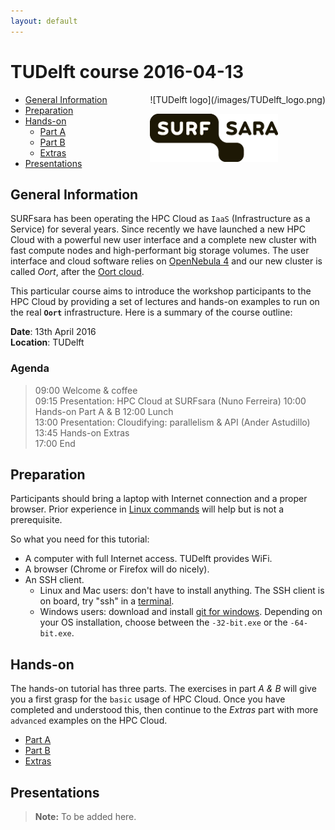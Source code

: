 ```yaml
---
layout: default
---
```


# TUDelft course 2016-04-13

<div style="float:right;" markdown="1">
![TUDelft logo](/images/TUDelft_logo.png)

![SURFsara logo](/images/SURFsara_logo.png)
</div>

* [General Information](#general) <br>
* [Preparation](#preparation) <br>
* [Hands-on](#hands-on) <br>
  * [Part A](UvAworkshop-2016-01-25-partA)
  * [Part B](UvAworkshop-2016-01-25-partB)
  * [Extras](UvAworkshop-2016-01-25-extras)
* [Presentations](#presentations)

## <a name="general"></a>General Information 

SURFsara has been operating the HPC Cloud as `IaaS` (Infrastructure as a Service) for several years. 
Since recently we have launched a new HPC Cloud with a powerful new user interface and a complete new cluster with fast compute nodes and high-performant big storage volumes. 
The user interface and cloud software relies on [OpenNebula 4](http://opennebula.org/) and our new cluster is called _Oort_, after the [Oort cloud](https://en.wikipedia.org/wiki/Oort_cloud).

This particular course aims to introduce the workshop participants to the HPC Cloud by providing a set of lectures and hands-on examples to run on the real **`Oort`** infrastructure. 
Here is a summary of the course outline:

**Date**: 13th April 2016  
**Location**: TUDelft  

### Agenda
>09:00 Welcome & coffee  
09:15 Presentation: HPC Cloud at SURFsara (Nuno Ferreira)
10:00 Hands-on Part A & B 
12:00 Lunch   
13:00 Presentation: Cloudifying: parallelism & API (Ander Astudillo) 
13:45 Hands-on Extras  
17:00 End  

## <a name="preparation"></a>Preparation

Participants should bring a laptop with Internet connection and a proper browser. 
Prior experience in [Linux commands](http://cli.learncodethehardway.org/book/) will help but is not a prerequisite. 

So what you need for this tutorial:

* A computer with full Internet access. TUDelft provides WiFi.
* A browser (Chrome or Firefox will do nicely).
* An SSH client.
  * Linux and Mac users: don't have to install anything. The SSH client is on board, try "ssh" in a [terminal](http://askubuntu.com/questions/38162/what-is-a-terminal-and-how-do-i-open-and-use-it).
  * Windows users: download and install [git for windows](https://git-for-windows.github.io/). Depending on your OS installation, choose between the `-32-bit.exe` or the `-64-bit.exe`.


## <a name="hands-on"></a> Hands-on
The hands-on tutorial has three parts. The exercises in part *A & B* will give you a first grasp for the `basic` usage of HPC Cloud. Once you have completed and understood this, then continue to the *Extras* part with more `advanced` examples on the HPC Cloud. 

  * [Part A](TUDelftcourse-2016-04-13/partA)
  * [Part B](TUDelftcourse-2016-04-13/partB)
  * [Extras](TUDelftcourse-2016-04-13/extras)

## <a name="presentations"></a> Presentations

>**Note:** To be added here.
